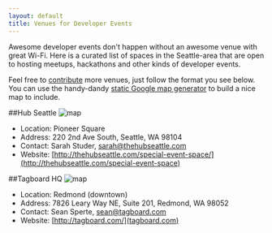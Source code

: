 ```yaml
---
layout: default
title: Venues for Developer Events
---
```

Awesome developer events don't happen without an awesome venue with great Wi-Fi. Here is a curated list of spaces in the Seattle-area that are open to hosting meetups, hackathons and other kinds of developer events. 

Feel free to [contribute][] more venues, just follow the format you see below. You can use the handy-dandy [static Google map generator][] to build a nice map to include.

##Hub Seattle
![map](http://maps.google.com/maps/api/staticmap?center=47.600744,-122.331422&zoom=14&markers=47.600744,-122.331422&size=500x300&sensor=false)

* Location: Pioneer Square
* Address: 220 2nd Ave South, Seattle, WA 98104
* Contact: Sarah Studer, sarah@thehubseattle.com
* Website: [http://thehubseattle.com/special-event-space/](http://thehubseattle.com/special-event-space)

##Tagboard HQ
![map](http://maps.google.com/maps/api/staticmap?center=47.670907,-122.120891&zoom=15&markers=size:mid|47.673241,-122.123079&path=color:0x0000FF80|weight:5|47.67140,-122.12317&size=500x300&sensor=false)

* Location: Redmond (downtown)
* Address: 7826 Leary Way NE, Suite 201, Redmond, WA 98052
* Contact: Sean Sperte, sean@tagboard.com
* Website: [http://tagboard.com/](tagboard.com)

[contribute]: /submit
[static google map generator]: http://gmaps-samples.googlecode.com/svn/trunk/simplewizard/makestaticmap.html
